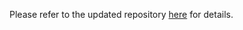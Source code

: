 Please refer to the updated repository [here](https://github.com/anshabhi/JHU-R-Data-Science) for details.